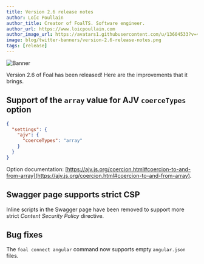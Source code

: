 ```yaml
---
title: Version 2.6 release notes
author: Loïc Poullain
author_title: Creator of FoalTS. Software engineer.
author_url: https://www.loicpoullain.com
author_image_url: https://avatars1.githubusercontent.com/u/13604533?v=4
image: blog/twitter-banners/version-2.6-release-notes.png
tags: [release]
---
```


![Banner](./assets/version-2.6-is-here/banner.png)

Version 2.6 of Foal has been released! Here are the improvements that it brings.

<!--truncate-->

## Support of the `array` value for AJV `coerceTypes` option

```json
{
  "settings": {
    "ajv": {
      "coerceTypes": "array"
    }
  }
}
```

Option documentation: [https://ajv.js.org/coercion.html#coercion-to-and-from-array](https://ajv.js.org/coercion.html#coercion-to-and-from-array).

## Swagger page supports strict CSP

Inline scripts in the Swagger page have been removed to support more strict *Content Security Policy* directive.

## Bug fixes

The `foal connect angular` command now supports empty `angular.json` files.